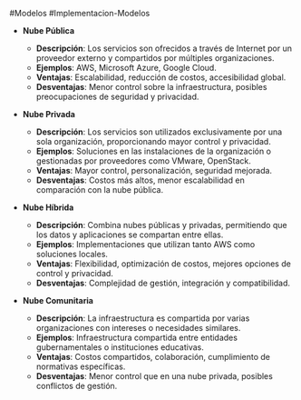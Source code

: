 #Modelos #Implementacion-Modelos

- **Nube Pública**
    
    - **Descripción**: Los servicios son ofrecidos a través de Internet por un proveedor externo y compartidos por múltiples organizaciones.
    - **Ejemplos**: AWS, Microsoft Azure, Google Cloud.
    - **Ventajas**: Escalabilidad, reducción de costos, accesibilidad global.
    - **Desventajas**: Menor control sobre la infraestructura, posibles preocupaciones de seguridad y privacidad.

- **Nube Privada**
    
    - **Descripción**: Los servicios son utilizados exclusivamente por una sola organización, proporcionando mayor control y privacidad.
    - **Ejemplos**: Soluciones en las instalaciones de la organización o gestionadas por proveedores como VMware, OpenStack.
    - **Ventajas**: Mayor control, personalización, seguridad mejorada.
    - **Desventajas**: Costos más altos, menor escalabilidad en comparación con la nube pública.

- **Nube Híbrida**
    
    - **Descripción**: Combina nubes públicas y privadas, permitiendo que los datos y aplicaciones se compartan entre ellas.
    - **Ejemplos**: Implementaciones que utilizan tanto AWS como soluciones locales.
    - **Ventajas**: Flexibilidad, optimización de costos, mejores opciones de control y privacidad.
    - **Desventajas**: Complejidad de gestión, integración y compatibilidad.

- **Nube Comunitaria**
    
    - **Descripción**: La infraestructura es compartida por varias organizaciones con intereses o necesidades similares.
    - **Ejemplos**: Infraestructura compartida entre entidades gubernamentales o instituciones educativas.
    - **Ventajas**: Costos compartidos, colaboración, cumplimiento de normativas específicas.
    - **Desventajas**: Menor control que en una nube privada, posibles conflictos de gestión.